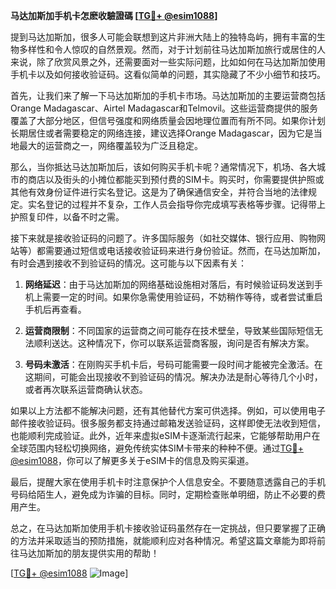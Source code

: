 **马达加斯加手机卡怎麽收驗證碼 [[TG💪+ @esim1088](https://t.me/s/esim1088)]**

提到马达加斯加，很多人可能会联想到这片非洲大陆上的独特岛屿，拥有丰富的生物多样性和令人惊叹的自然景观。然而，对于计划前往马达加斯加旅行或居住的人来说，除了欣赏风景之外，还需要面对一些实际问题，比如如何在马达加斯加使用手机卡以及如何接收验证码。这看似简单的问题，其实隐藏了不少小细节和技巧。

首先，让我们来了解一下马达加斯加的手机卡市场。马达加斯加的主要运营商包括Orange Madagascar、Airtel Madagascar和Telmovil。这些运营商提供的服务覆盖了大部分地区，但信号强度和网络质量会因地理位置而有所不同。如果你计划长期居住或者需要稳定的网络连接，建议选择Orange Madagascar，因为它是当地最大的运营商之一，网络覆盖较为广泛且稳定。

那么，当你抵达马达加斯加后，该如何购买手机卡呢？通常情况下，机场、各大城市的商店以及街头的小摊位都能买到预付费的SIM卡。购买时，你需要提供护照或其他有效身份证件进行实名登记。这是为了确保通信安全，并符合当地的法律规定。实名登记的过程并不复杂，工作人员会指导你完成填写表格等步骤。记得带上护照复印件，以备不时之需。

接下来就是接收验证码的问题了。许多国际服务（如社交媒体、银行应用、购物网站等）都需要通过短信或电话接收验证码来进行身份验证。然而，在马达加斯加，有时会遇到接收不到验证码的情况。这可能与以下因素有关：

1. **网络延迟**：由于马达加斯加的网络基础设施相对落后，有时候验证码发送到手机上需要一定的时间。如果你急需使用验证码，不妨稍作等待，或者尝试重启手机后再查看。

2. **运营商限制**：不同国家的运营商之间可能存在技术壁垒，导致某些国际短信无法顺利送达。这种情况下，你可以联系运营商客服，询问是否有解决方案。

3. **号码未激活**：在刚购买手机卡后，号码可能需要一段时间才能被完全激活。在这期间，可能会出现接收不到验证码的情况。解决办法是耐心等待几个小时，或者再次联系运营商确认状态。

如果以上方法都不能解决问题，还有其他替代方案可供选择。例如，可以使用电子邮件接收验证码。很多服务都支持通过邮箱发送验证码，这样即使无法收到短信，也能顺利完成验证。此外，近年来虚拟eSIM卡逐渐流行起来，它能够帮助用户在全球范围内轻松切换网络，避免传统实体SIM卡带来的种种不便。通过[TG💪+ @esim1088](https://t.me/s/esim1088)，你可以了解更多关于eSIM卡的信息及购买渠道。

最后，提醒大家在使用手机卡时注意保护个人信息安全。不要随意透露自己的手机号码给陌生人，避免成为诈骗的目标。同时，定期检查账单明细，防止不必要的费用产生。

总之，在马达加斯加使用手机卡接收验证码虽然存在一定挑战，但只要掌握了正确的方法并采取适当的预防措施，就能顺利应对各种情况。希望这篇文章能为即将前往马达加斯加的朋友提供实用的帮助！

[[TG💪+ @esim1088](https://t.me/s/esim1088) ![Image](https://i.postimg.cc/4NQfJmqS/Snipaste-2025-05-13-00-14-12.png)]